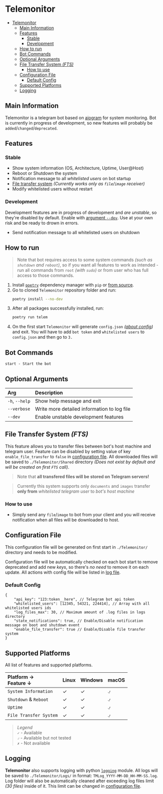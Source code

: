 # Telemonitor
- [Telemonitor](#telemonitor)
  - [Main Information](#main-information)
  - [Features](#features)
    - [Stable](#stable)
    - [Development](#development)
  - [How to run](#how-to-run)
  - [Bot Commands](#bot-commands)
  - [Optional Arguments](#optional-arguments)
  - [File Transfer System *(FTS)*](#file-transfer-system-fts)
    - [How to use](#how-to-use)
  - [Configuration File](#configuration-file)
    - [Default Config](#default-config)
  - [Supported Platforms](#supported-platforms)
  - [Logging](#logging)


## Main Information
Telemonitor is a telegram bot based on [aiogram](https://github.com/aiogram/aiogram) for system monitoring. Bot is currently in progress of development, so new features will probably be `added`/`changed`/`deprecated`.


## Features
### Stable

- Show system information (OS, Architecture, Uptime, User@Host)
- Reboot or Shutdown the system
- Notification message to all *whitelisted users* on bot startup
- [File transfer system](#file-transfer-system) *(Currently works only as `file`/`image` receiver)*
- Modify whitelisted users without restart

### Development
Development features are in progress of development and *are unstable*, so they're disabled by default. Enable with [argument `--dev`](#optional-arguments). Use at your own risk and be ready to drown in errors.

- Send notification message to all whitelisted users on shutdown


## How to run
> Note that bot requires access to some system commands *(such as `shutdown` and `reboot`)*, so if you want all features to work as intended - run all commands from `root` *(with `sudo`)* or from user who has full access to those commands.
1. Install [`poetry`](https://github.com/python-poetry/poetry) dependency manager with `pip` or [from source](https://github.com/python-poetry/poetry#installation).
2. Go to cloned `Telemonitor` repository folder and run:
   ```bash
   poetry install --no-dev
   ```
3. After all packages successfully installed, run:
   ```bash
   poetry run telem
   ```
4. On the first start `Telemonitor` will generate `config.json` *([about config](#configuration-file))* and exit. You will have to add `bot token` and `whitelisted users` to `config.json` and then go to `3.`


## Bot Commands
```
start - Start the bot
```


## Optional Arguments
| Arg            | Description                                 |
| :------------- | :------------------------------------------ |
| `-h`, `--help` | Show help message and exit                  |
| `--verbose`    | Write more detailed information to log file |
| `--dev`        | Enable unstable development features        |


## File Transfer System *(FTS)*
This feature allows you to transfer files between bot's host machine and telegram user. Feature can be disabled by setting value of key `enable_file_transfer` to `false` in [configuration file](#configuration-file). All downloaded files will be saved to `./Telemonitor/Shared` directory *(Does not exist by default and will be created on first `FTS` call)*.

> Note that **all transfered files will be stored on Telegram servers!**

> Currently this system supports only `documents` and `images` transfer **only from** *whitelisted telegram user* to *bot's host machine*

### How to use
- Simply send any `file`/`image` to bot from your client and you will receive notification when all files will be downloaded to host.


## Configuration File
This configuration file will be generated on first start in `./Telemonitor/` directory and needs to be modified.

Configuration file will be automatically checked on each bot start to remove deprecated and add new *keys*, so there's *no need* to remove it on each update. All actions with config file will be listed in [log file](#logging).

### Default Config
```jsonc
{
    "api_key": "123:token__here", // Telegram bot api token
    "whitelisted_users": [12345, 54321, 224414], // Array with all whitelisted users ids
    "log_files_max": 30, // Maximum amount of .log files in logs directory
    "state_notifications": true, // Enable/Disable notification message on boot and shutdown event
    "enable_file_transfer": true // Enable/Disable file transfer system
}
```


## Supported Platforms
All list of features and supported platforms.

| Platform →<br>Feature ↓ | Linux | Windows | macOS |
| :---------------------- | :---- | :------ | :---- |
| `System Information`    | ✓     | ✓       | ⍻     |
| `Shutdown` & `Reboot`   | ✓     | ✓       | ⍻     |
| `Uptime`                | ✓     | ✓       | ⍻     |
| `File Transfer System`  | ✓     | ✓       | ⍻     |

> *Legend*  
> `✓` - Available  
> `⍻` - Available but not tested  
> `✗` - Not available


## Logging
**Telemonitor** also supports logging with python [`logging`](https://docs.python.org/3/library/logging.html) module. All logs will be saved to `./Telemonitor/Logs/` in format: `TMLog_YYYY-MM-DD_HH-MM-SS.log`. Log folder will also be automatically cleaned after exceeding log files limit *(30 files)* inside of it. This limit can be changed in [configuration file](#configuration-file).
